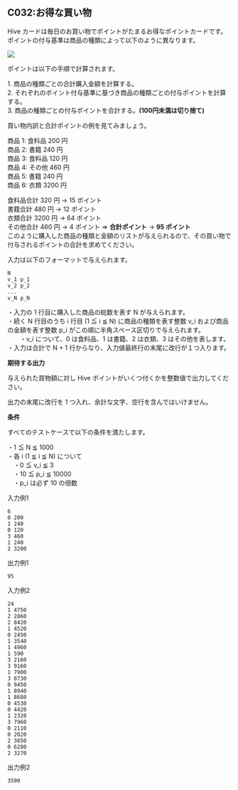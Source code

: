 C032:お得な買い物
-----------


Hive カードは毎日のお買い物でポイントがたまるお得なポイントカードです。  
ポイントの付与基準は商品の種類によって以下のように異なります。  
  
![](/image/c032_img.png)  
  
ポイントは以下の手順で計算されます。  
  
1\. 商品の種類ごとの合計購入金額を計算する。  
2\. それぞれのポイント付与基準に基づき商品の種類ごとの付与ポイントを計算する。  
3\. 商品の種類ごとの付与ポイントを合計する。**(100円未満は切り捨て)**  
  
買い物内訳と合計ポイントの例を見てみましょう。  
  
商品 1: 食料品 200 円  
商品 2: 書籍 240 円  
商品 3: 食料品 120 円  
商品 4: その他 460 円  
商品 5: 書籍 240 円  
商品 6: 衣類 3200 円  
  
食料品合計 320 円 → 15 ポイント  
書籍合計 480 円 → 12 ポイント  
衣類合計 3200 円 → 64 ポイント  
その他合計 460 円 → 4 ポイント => **合計ポイント** → **95 ポイント**  
このように購入した商品の種類と金額のリストが与えられるので、その買い物で付与されるポイントの合計を求めてください。


入力は以下のフォーマットで与えられます。  
  

    N
    v_1 p_1
    v_2 p_2
    ...
    v_N p_N

  
・入力の 1 行目に購入した商品の総数を表す N が与えられます。  
・続く N 行目のうち i 行目 (1 ≦ i ≦ N) に商品の種類を表す整数 v\_i および商品の金額を表す整数 p\_i がこの順に半角スペース区切りで与えられます。  
　　・v\_i について、0 は食料品、1 は書籍、2 は衣類、3 はその他を表します。  
・入力は合計で N + 1 行からなり、入力値最終行の末尾に改行が１つ入ります。  
  
  

**期待する出力**

与えられた買物額に対し Hive ポイントがいくつ付くかを整数値で出力してください。  
  
出力の末尾に改行を 1 つ入れ、余計な文字、空行を含んではいけません。  

**条件**

すべてのテストケースで以下の条件を満たします。  
  
  
・1 ≦ N ≦ 1000  
・各 i (1 ≦ i ≦ N) について  
　・0 ≦ v\_i ≦ 3  
　・10 ≦ p\_i ≦ 10000  
　・p\_i は必ず 10 の倍数  

入力例1

    6
    0 200
    1 240
    0 120
    3 460
    1 240
    2 3200
    

出力例1

    95
    

入力例2

    24
    1 4750
    2 2860
    2 8420
    1 4520
    0 2450
    1 3540
    1 4960
    1 590
    3 2160
    3 9160
    1 7900
    3 8730
    0 9450
    1 8940
    1 8680
    0 4530
    0 4420
    1 2320
    3 7960
    0 2110
    0 2020
    2 3650
    0 6280
    2 3270
    

出力例2

    3590